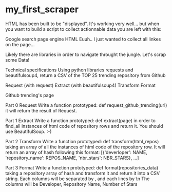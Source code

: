 # my_first_scraper
HTML has been built to be "displayed". It's working very well... but when you want to build a script to collect actionnable data you are left with this:


<!doctype html><html itemscope="" itemtype="http://schema.org/WebPage" lang="en"><head><meta charset="UTF-8"><meta content="origin" name="referrer"><meta content="Search the world's information, including webpages, images, videos and more. Google has many special features to help you find exactly what you're looking for." name="description"><meta content="noodp" name="robots"><meta content="/images/branding/googleg/1x/googleg_standard_color_128dp.png" itemprop="image"><meta content="origin" name="referrer"><title>Google</title><script nonce="RV78oTZM3BoorRaUbY2QZQ==">(function(){window.google={kEI:'Axs7X5WnBMut0PEPi5OcwAI',kEXPI:'31',u:'8804ad99',kBL:'vHaf'};google.sn='webhp';google.kHL='en';})();(function(){google.lc=[];google.li=0;google.getEI=function(a){for(var c;a&&(!a.getAttribute||!(c=a.getAttribute("eid")));)a=a.parentNode;return c||google.kEI};google.getLEI=function(a){for(var c=null;a&&(!a.getAttribute||!(c=a.getAttribute("leid")));)a=a.parentNode;return c};google.ml=function(){return null};google.time=function(){return Date.now()};google.log=function(a,c,b,d,g){if(b=google.logUrl(a,c,b,d,g)){a=new Image;var e=google.lc,f=google.li;e[f]=a;a.onerror=a.onload=a.onabort=function(){delete e[f]};google.vel&&google.vel.lu&&google.vel.lu(b);a.src=b;google.li=f+1}};google.logUrl=function(a,c,b,d,g){var e="",f=google.ls||"";b||-1!=c.search("&ei=")||(e="&ei="+google.getEI(d),-1==c.search("&lei=")&&(d=google.getLEI(d))&&(e+="&lei="+d));d="";!b&&google.cshid&&-
...
window.performance&&window.performance.navigation&&window.performance.navigation.type};function k(a,b){return!a||!b&&l(a)?0:a.getBoundingClientRect?m(a,b,function(c){return c.getBoundingClientRect()}):1}function l(a){if("none"==a.style.display)return!0;if(document.defaultView&&document.defaultView.getComputedStyle){var b=a.getAttribute("data-deferred");b&&a.setAttribute("data-deferred",0);var c=document.defaultView.getComputedStyle(a);c=!!c&&("hidden"==c.visibility||"0px"==c.height&&"0px"==c.width);b&&a.setAttribute("data-deferred",b);return c}return!1}
function m(a,b,c){var d=c(a);a=d.left+window.pageXOffset;c=d.top+window.pageYOffset;var e=d.width;d=d.height;var f=0;if(!b&&0>=d&&0>=e)return f;0>c+d?f=2:c>=(window.innerHeight||document.documentElement.clientHeight)&&(f=4);if(0>a+e||a>=(window.innerWi....
0==c.returnValue)c.returnValue=!0}c=[];for(d=b.a;d;d=d.parentNode)c.push(d);a=a.type;for(d=
c.length-1;0<=d;d--){b.a=c[d];var f=Aa(c[d],a,!0,b);e=e&&f}for(d=0;d<c.length;d++)b.a=c[d],f=Aa(c[d],a,!1,b),e=e&&f}return e}return za(a,new T(b,this))},Y=function(a){a=a[W];return a instanceof V?a:null},Z="__closure_events_fn_"+(1E9*Math.random()>>>0),ua=function(a){if("function"==aa(a))return a;a[Z]||(a[Z]=function(b){return a.handleEvent(b)});return a[Z]};ta(document,"DOMContentLoaded",function(){document.f&&(document.f.q.getAttribute("data-saf")||document.f.q.focus());document.gbqf&&document.gbqf.q.focus();document.images&&((new Image).src=s)});})();</script></div><textarea class="csi" name="csi" style="display:none"></textarea><script nonce="RV78oTZM3BoorRaUbY2QZQ==">(function(){
(function(){var c=google.time();if(google.timers&&google.timers.load.t){for(var a=document.getElementsByTagName("img"),d=0,b=void 0;b=a[d++];)google.c.setup(b);google.c.e("load","imn",String(a.length));google.c.ubr(!0,c);google.c.glu&&google.c.glu();google.rll(window,!1,function(){google.tick("load","ol");google.c.u("pr")})}})();}).call(this);google.drty&&google.drty();</script></body></html>
Google search page engine HTML
Euuh.. I just wanted to collect all linkes on the page...

Likely there are libraries in order to navigate throught the jungle. Let's scrap some Data!

Technical specifications
Using python libraries requests and beautifulsoup4, return a CSV of the TOP 25 trending repository from Github

Request (with request)
Extract (with beautifulsoup4)
Transform
Format

Github trending's page

Part 0 Request
Write a function prototyped: def request_github_trending(url) it will return the result of Request.

Part 1 Extract
Write a function prototyped: def extract(page) in order to find_all instances of html code of repository rows and return it. You should use BeautifulSoup. :-)

Part 2 Transform
Write a function prototyped: def transform(html_repos) taking an array of all the instances of html code of the repository row.
It will return an array of hash following this format: [{'deverloper': NAME, 'repository_name': REPOS_NAME, 'nbr_stars': NBR_STARS}, ...]

Part 3 Format
Write a function prototyped: def format(repositories_data) taking a repository array of hash and transform it and return it into a CSV string. Each columns will be separated by , and each lines by \n
The columns will be Developer, Repository Name, Number of Stars

